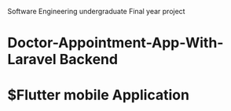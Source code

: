 
 Software Engineering undergraduate Final year project 
# Doctor-Appointment-App-With-Laravel Backend 
   # $Flutter mobile Application
